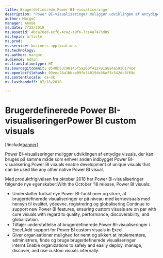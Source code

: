 ```yaml
---
title: Brugerdefinerede Power BI-visualiseringer
description: "Power BI-visualiseringer muliggør udviklingen af entydige visuals, der kan bruges på samme måde som enhver anden indbygget Power BI-visualisering."
author: MargoC
manager: AnnBe
ms.date: 7/22/2018
ms.assetid: 4bca78ed-acf6-4ca2-a8f6-7ce4a7a7bd09
ms.topic: article
ms.prod: 
ms.service: business-applications
ms.technology: 
ms.author: margoc
audience: Admin
ms.translationtype: HT
ms.sourcegitcommit: 0b40bb3c98145f5a260f412701a884a5936174ce
ms.openlocfilehash: 09eec76a1bbaa99fe34019de06affc542dc8f69c
ms.contentlocale: da-dk
ms.lasthandoff: 07/18/2018

---
```


# <a name="power-bi-custom-visuals"></a><span data-ttu-id="9559d-103">Brugerdefinerede Power BI-visualiseringer</span><span class="sxs-lookup"><span data-stu-id="9559d-103">Power BI custom visuals</span></span>

[!include[banner](../../../includes/banner.md)]

<span data-ttu-id="9559d-104">Power BI-visualiseringer muliggør udviklingen af entydige visuals, der kan bruges på samme måde som enhver anden indbygget Power BI-visualisering.</span><span class="sxs-lookup"><span data-stu-id="9559d-104">Power BI visuals enable development of unique visuals that can be used like any other native Power BI visual.</span></span>

<span data-ttu-id="9559d-105">Med produktfrigivelsen fra oktober 2018 har Power BI-visualiseringer følgende nye egenskaber:</span><span class="sxs-lookup"><span data-stu-id="9559d-105">With the October '18 release, Power BI visuals:</span></span>

- <span data-ttu-id="9559d-106">Understøtter fortsat nye Power BI-funktioner og sikrer, at brugerdefinerede visualiseringer er på niveau med kernevisuals med hensyn til kvalitet, ydeevne, registrering og globalisering.</span><span class="sxs-lookup"><span data-stu-id="9559d-106">Continue to support new Power BI features, ensuring custom visuals are   on par with core visuals with regard to quality, performance,   discoverability, and globalization.</span></span>
- <span data-ttu-id="9559d-107">Tilføjer understøttelse af brugerdefinerede Power BI-visualiseringer i Excel.</span><span class="sxs-lookup"><span data-stu-id="9559d-107">Add support for Power BI custom visuals in Excel.</span></span>
- <span data-ttu-id="9559d-108">Giver organisationer mulighed for nemt og sikkert at implementere, administrere, finde og bruge brugerdefinerede visualiseringer internt.</span><span class="sxs-lookup"><span data-stu-id="9559d-108">Enable organizations to safely and easily deploy, manage, discover, and use   custom visuals internally.</span></span>






